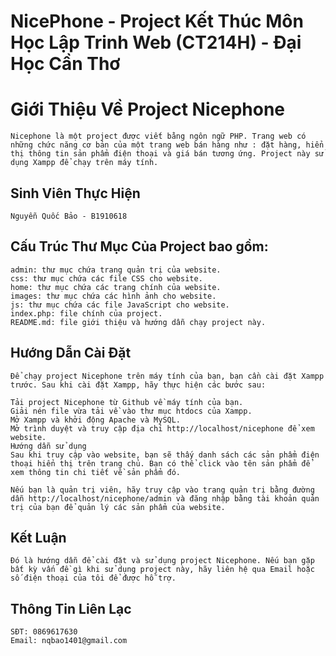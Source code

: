 # NicePhone - Project Kết Thúc Môn Học Lập Trinh Web (CT214H) - Đại Học Cần Thơ
# Giới Thiệu Về Project Nicephone
    Nicephone là một project được viết bằng ngôn ngữ PHP. Trang web có những chức năng cơ bản của một trang web bán hàng như : đặt hàng, hiển thị thông tin sản phẩm điện thoại và giá bán tương ứng. Project này sử dụng Xampp để chạy trên máy tính.
## Sinh Viên Thực Hiện
    Nguyễn Quốc Bảo - B1910618
## Cấu Trúc Thư Mục Của Project bao gồm:
    admin: thư mục chứa trang quản trị của website.
    css: thư mục chứa các file CSS cho website.
    home: thư mục chứa các trang chính của website.
    images: thư mục chứa các hình ảnh cho website.
    js: thư mục chứa các file JavaScript cho website.
    index.php: file chính của project.
    README.md: file giới thiệu và hướng dẫn chạy project này.
    
## Hướng Dẫn Cài Đặt
    Để chạy project Nicephone trên máy tính của bạn, bạn cần cài đặt Xampp trước. Sau khi cài đặt Xampp, hãy thực hiện các bước sau:

    Tải project Nicephone từ Github về máy tính của bạn.
    Giải nén file vừa tải về vào thư mục htdocs của Xampp.
    Mở Xampp và khởi động Apache và MySQL.
    Mở trình duyệt và truy cập địa chỉ http://localhost/nicephone để xem website.
    Hướng dẫn sử dụng
    Sau khi truy cập vào website, bạn sẽ thấy danh sách các sản phẩm điện thoại hiển thị trên trang chủ. Bạn có thể click vào tên sản phẩm để xem thông tin chi tiết về sản phẩm đó.

    Nếu bạn là quản trị viên, hãy truy cập vào trang quản trị bằng đường dẫn http://localhost/nicephone/admin và đăng nhập bằng tài khoản quản trị của bạn để quản lý các sản phẩm của website.

## Kết Luận
    Đó là hướng dẫn để cài đặt và sử dụng project Nicephone. Nếu bạn gặp bất kỳ vấn đề gì khi sử dụng project này, hãy liên hệ qua Email hoặc số điện thoại của tôi để được hỗ trợ.

## Thông Tin Liên Lạc
    SĐT: 0869617630
    Email: nqbao1401@gmail.com